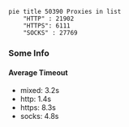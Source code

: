 
```mermaid
pie title 50390 Proxies in list
    "HTTP" : 21902
    "HTTPS": 6111
    "SOCKS" : 27769
```

### Some Info
#### Average Timeout

- mixed: 3.2s
- http: 1.4s
- https: 8.3s
- socks: 4.8s